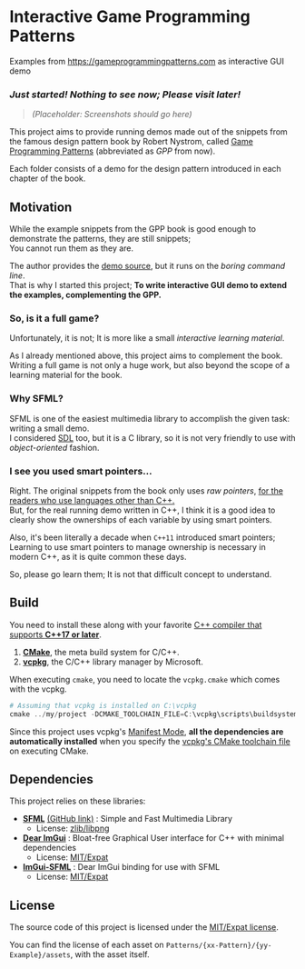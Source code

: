 # Interactive Game Programming Patterns

Examples from https://gameprogrammingpatterns.com as interactive GUI demo

### *Just started! Nothing to see now; Please visit later!*

> *(Placeholder: Screenshots should go here)*

This project aims to provide running demos
made out of the snippets from the famous design pattern book by Robert Nystrom,
called [Game Programming Patterns](https://gameprogrammingpatterns.com) (abbreviated as *GPP* from now).

Each folder consists of a demo for the design pattern introduced in each chapter of the book.



## Motivation
While the example snippets from the GPP book is good enough to demonstrate the patterns, they are still snippets;\
You cannot run them as they are.

The author provides the [demo source](https://github.com/munificent/game-programming-patterns/tree/master/code/cpp), but it runs on the *boring command line*.\
That is why I started this project; **To write interactive GUI demo to extend the examples, complementing the GPP.**

### So, is it a full game?
Unfortunately, it is not; It is more like a small *interactive learning material*.

As I already mentioned above, this project aims to complement the book.\
Writing a full game is not only a huge work, but also beyond the scope of a learning material for the book.

### Why SFML?
SFML is one of the easiest multimedia library to accomplish the given task: writing a small demo.\
I considered [SDL](https://www.libsdl.org/) too, but it is a C library, so it is not very friendly to use with *object-oriented* fashion.

### I see you used smart pointers...
Right. The original snippets from the book only uses *raw pointers*, [for the readers who use languages other than C++.](http://gameprogrammingpatterns.com/introduction.html#about-the-sample-code)\
But, for the real running demo written in C++, I think it is a good idea to clearly show the ownerships of each variable by using smart pointers.

Also, it's been literally a decade when `C++11` introduced smart pointers;\
Learning to use smart pointers to manage ownership is necessary in modern C++, as it is quite common these days.

So, please go learn them; It is not that difficult concept to understand.



## Build
You need to install these along with your favorite [C++ compiler that supports **C++17 or later**](https://en.cppreference.com/w/cpp/compiler_support).
1. [**CMake**](https://cmake.org/), the meta build system for C/C++.
2. [**vcpkg**](https://vcpkg.io/), the C/C++ library manager by Microsoft.

When executing `cmake`, you need to locate the `vcpkg.cmake` which comes with the vcpkg.
```powershell
# Assuming that vcpkg is installed on C:\vcpkg
cmake ../my/project -DCMAKE_TOOLCHAIN_FILE=C:\vcpkg\scripts\buildsystems\vcpkg.cmake
```
Since this project uses vcpkg's [Manifest Mode](https://vcpkg.io/en/docs/users/manifests.html), **all the dependencies are automatically installed** when you specify the [vcpkg's CMake toolchain file](https://vcpkg.io/en/docs/users/integration.html#cmake-toolchain-file-recommended-for-open-source-cmake-projects) on executing CMake.



## Dependencies

This project relies on these libraries:
+ [**SFML**](https://www.sfml-dev.org/) [(GitHub link)](https://github.com/SFML/SFML) : Simple and Fast Multimedia Library
    - License: [zlib/libpng](https://www.sfml-dev.org/license.php)
+ [**Dear ImGui**](https://github.com/ocornut/imgui) : Bloat-free Graphical User interface for C++ with minimal dependencies
    - License: [MIT/Expat](https://github.com/ocornut/imgui/blob/master/LICENSE.txt)
+ [**ImGui-SFML**](https://github.com/eliasdaler/imgui-sfml) : Dear ImGui binding for use with SFML
    - License: [MIT/Expat](https://github.com/eliasdaler/imgui-sfml/blob/master/LICENSE)



## License

The source code of this project is licensed under the [MIT/Expat license](LICENSE).

You can find the license of each asset on `Patterns/{xx-Pattern}/{yy-Example}/assets`, with the asset itself.

